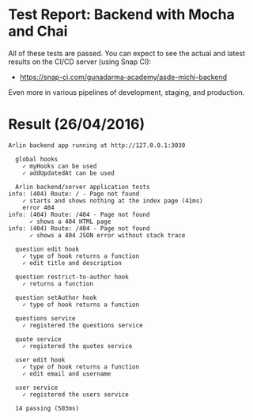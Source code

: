 # Test Report: Backend with Mocha and Chai

All of these tests are passed.
You can expect to see the actual and latest results on the CI/CD server (using Snap CI):

- <https://snap-ci.com/gunadarma-academy/asde-michi-backend>

Even more in various pipelines of development, staging, and production.

# Result (26/04/2016)

```
Arlin backend app running at http://127.0.0.1:3030

  global hooks
    ✓ myHooks can be used
    ✓ addUpdatedAt can be used

  Arlin backend/server application tests
info: (404) Route: / - Page not found
    ✓ starts and shows nothing at the index page (41ms)
    error 404
info: (404) Route: /404 - Page not found
      ✓ shows a 404 HTML page
info: (404) Route: /404 - Page not found
      ✓ shows a 404 JSON error without stack trace

  question edit hook
    ✓ type of hook returns a function
    ✓ edit title and description

  question restrict-to-author hook
    ✓ returns a function

  question setAuthor hook
    ✓ type of hook returns a function

  questions service
    ✓ registered the questions service

  quote service
    ✓ registered the quotes service

  user edit hook
    ✓ type of hook returns a function
    ✓ edit email and username

  user service
    ✓ registered the users service

  14 passing (503ms)
```
